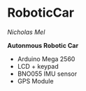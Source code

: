 # RoboticCar

*Nicholas Mel*

**Autonmous Robotic Car**

- Arduino Mega 2560
- LCD + keypad
- BNO055 IMU sensor
- GPS Module

